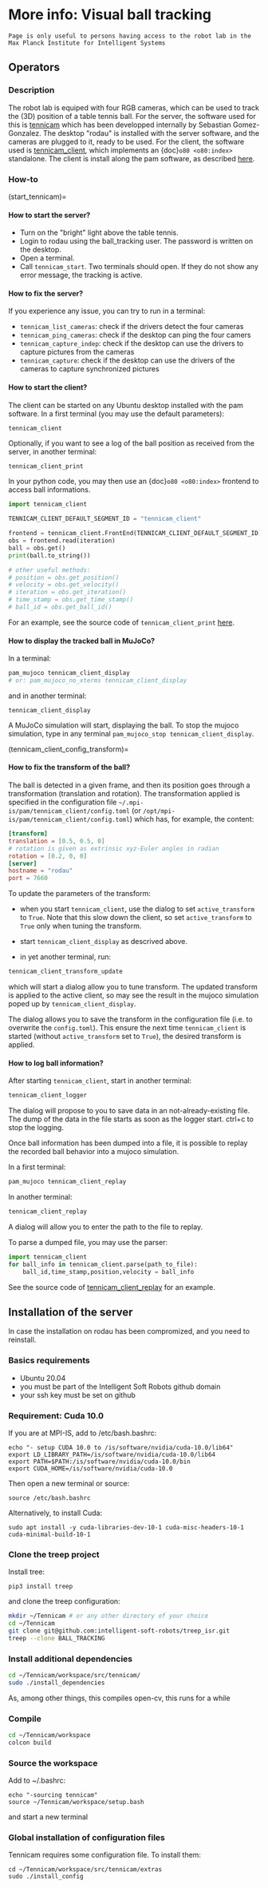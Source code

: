 # More info: Visual ball tracking

```{note}
Page is only useful to persons having access to the robot lab in the Max Planck Institute for Intelligent Systems
```

## Operators

### Description

The robot lab is equiped with four RGB cameras, which can be used to track the (3D) position of a table tennis ball.
For the server, the software used for this is [tennicam](https://github.com/intelligent-soft-robots/tennicam) which has been developped internally by Sebastian Gomez-Gonzalez.
The desktop "rodau" is installed with the server software, and the cameras are plugged to it, ready to be used.
For the client, the software used is [tennicam_client](https://github.com/intelligent-soft-robots/tennicam_client),
which implements an {doc}`o80 <o80:index>` standalone. The client is install along the pam software, as described [here](A1_overview_and_installation). 

### How-to

(start_tennicam)=

#### How to start the server?

- Turn on the "bright" light above the table tennis. 
- Login to rodau using the ball_tracking user. The password is written on the desktop.
- Open a terminal.
- Call `tennicam_start`. Two terminals should open. If they do not show any error message, the tracking is active.

#### How to fix the server?

If you experience any issue, you can try to run in a terminal:

- `tennicam_list_cameras`: check if the drivers detect the four cameras
- `tennicam_ping_cameras`: check if the desktop can ping the four camers
- `tennicam_capture_indep`: check if the desktop can use the drivers to capture pictures from the cameras
- `tennicam_capture`: check if the desktop can use the drivers of the cameras to capture synchronized pictures

#### How to start the client?

The client can be started on any Ubuntu desktop installed with the pam software.
In a first terminal (you may use the default parameters):

```bash
tennicam_client
```

Optionally, if you want to see a log of the ball position as received from the server,
in another terminal:

```
tennicam_client_print
```

In your python code, you may then use an {doc}`o80 <o80:index>` frontend
to access ball informations.

```python
import tennicam_client

TENNICAM_CLIENT_DEFAULT_SEGMENT_ID = "tennicam_client"

frontend = tennicam_client.FrontEnd(TENNICAM_CLIENT_DEFAULT_SEGMENT_ID)
obs = frontend.read(iteration)
ball = obs.get()
print(ball.to_string())

# other useful methods:
# position = obs.get_position()
# velocity = obs.get_velocity()
# iteration = obs.get_iteration()
# time_stamp = obs.get_time_stamp()
# ball_id = obs.get_ball_id()

```

For an example, see the source code of `tennicam_client_print` [here](https://github.com/intelligent-soft-robots/tennicam_client/blob/master/bin/tennicam_client_print).


#### How to display the tracked ball in MuJoCo?

In a terminal:

```bash
pam_mujoco tennicam_client_display
# or: pam_mujoco_no_xterms tennicam_client_display
```

and in another terminal:

```
tennicam_client_display
```

A MuJoCo simulation will start, displaying the ball.
To stop the mujoco simulation, type in any terminal `pam_mujoco_stop tennicam_client_display`.


(tennicam_client_config_transform)=

#### How to fix the transform of the ball?

The ball is detected in a given frame, and then its position goes through a transformation (translation and rotation).
The transformation applied is specified in the configuration file
`~/.mpi-is/pam/tennicam_client/config.toml` (or
`/opt/mpi-is/pam/tennicam_client/config.toml`)
which has, for example, the content:

```toml
[transform]
translation = [0.5, 0.5, 0]
# rotation is given as extrinsic xyz-Euler angles in radian
rotation = [0.2, 0, 0]
[server]
hostname = "rodau"
port = 7660
```

To update the parameters of the transform:

- when you start `tennicam_client`, use the dialog to set `active_transform` to `True`.
Note that this slow down the client, so set `active_transform` to `True` only when tuning the transform.

- start `tennicam_client_display` as descrived above.

- in yet another terminal, run:

```bash
tennicam_client_transform_update
```

which will start a dialog allow you to tune transform. The updated transform is applied to the active client, so
may see the result in the mujoco simulation poped up by `tennicam_client_display`.

The dialog allows you to save the transform in the configuration file (i.e. to overwrite the `config.toml`).
This ensure the next time `tennicam_client` is started (without `active_transform` set to `True`), the desired transform is applied. 

#### How to log ball information?

After starting `tennicam_client`, start in another terminal:

```bash
tennicam_client_logger
```
The dialog will propose to you to save data in an not-already-existing file. 
The dump of the data in the file starts as soon as the logger start.
ctrl+c to stop the logging.

Once ball information has been dumped into a file, it is possible to replay the recorded ball behavior into a mujoco simulation.

In a first terminal:

```bash
pam_mujoco tennicam_client_replay
```

In another terminal:

```bash
tennicam_client_replay
```

A dialog will allow you to enter the path to the file to replay.

To parse a dumped file, you may use the parser:

```python
import tennicam_client
for ball_info in tennicam_client.parse(path_to_file):
    ball_id,time_stamp,position,velocity = ball_info 
```

See the source code of [tennicam_client_replay](https://github.com/intelligent-soft-robots/tennicam_client/blob/master/bin/tennicam_client_replay.py) for an example.


## Installation of the server

In case the installation on rodau has been compromized, and you need to reinstall.

### Basics requirements

- Ubuntu 20.04
- you must be part of the Intelligent Soft Robots github domain
- your ssh key must be set on github

### Requirement: Cuda 10.0

If you are at MPI-IS, add to /etc/bash.bashrc:

```
echo "- setup CUDA 10.0 to /is/software/nvidia/cuda-10.0/lib64"
export LD_LIBRARY_PATH=/is/software/nvidia/cuda-10.0/lib64
export PATH=$PATH:/is/software/nvidia/cuda-10.0/bin
export CUDA_HOME=/is/software/nvidia/cuda-10.0
```

Then open a new terminal or source:

```
source /etc/bash.bashrc
```

Alternatively, to install Cuda:

```
sudo apt install -y cuda-libraries-dev-10-1 cuda-misc-headers-10-1 cuda-minimal-build-10-1
```

### Clone the treep project

Install tree:

```
pip3 install treep
```

and clone the treep configuration:

```bash
mkdir ~/Tennicam # or any other directory of your choice
cd ~/Tennicam
git clone git@github.com:intelligent-soft-robots/treep_isr.git
treep --clone BALL_TRACKING
```

### Install additional dependencies

```bash
cd ~/Tennicam/workspace/src/tennicam/
sudo ./install_dependencies
```

As, among other things, this compiles open-cv, this runs for a while

### Compile

```bash
cd ~/Tennicam/workspace
colcon build
```

### Source the workspace

Add to ~/.bashrc:

```
echo "-sourcing tennicam"
source ~/Tennicam/workspace/setup.bash
```

and start a new terminal

### Global installation of configuration files

Tennicam requires some configuration file. To install them:

```
cd ~/Tennicam/workspace/src/tennicam/extras
sudo ./install_config
```


